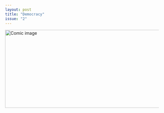 ```yaml
---
layout: post
title: "Democracy"
issue: "2"
---
```

<img src="{{ site.url }}/comics/2.png" title="God bless America!" alt="Comic image" width="778px" height="255px"/>

